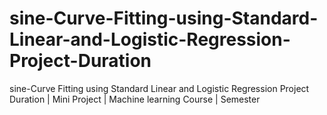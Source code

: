 # sine-Curve-Fitting-using-Standard-Linear-and-Logistic-Regression-Project-Duration
sine-Curve Fitting using Standard Linear and Logistic Regression Project Duration |  Mini Project | Machine learning Course | Semester
